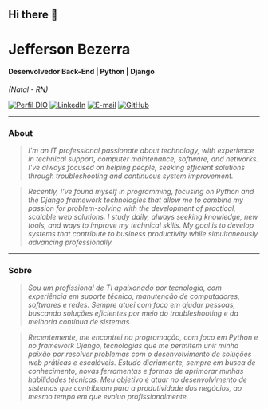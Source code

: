 ## Hi there 👋

<!--
**jeffersonbezerrabr/jeffersonbezerrabr** is a ✨ _special_ ✨ repository because its `README.md` (this file) appears on your GitHub profile.

Here are some ideas to get you started:

- 🔭 I’m currently working on ...
- 🌱 I’m currently learning ...
- 👯 I’m looking to collaborate on ...
- 🤔 I’m looking for help with ...
- 💬 Ask me about ...
- 📫 How to reach me: ...
- 😄 Pronouns: ...
- ⚡ Fun fact: ...
-->
# Jefferson Bezerra

#### Desenvolvedor Back-End | Python | Django  
<i>(Natal - RN)</i>

[![Perfil DIO](https://img.shields.io/badge/-Meu%20Perfil%20na%20DIO-0077B5?style=for-the-badge&logo=gitbook&logoColor=white)](https://www.dio.me/users/jeffersonbezerra88)
[![LinkedIn](https://img.shields.io/badge/linkedin-%230077B5.svg?style=for-the-badge&logo=linkedin&logoColor=white)](https://www.linkedin.com/in/jefferson-bezerrabr)
[![E-mail](https://img.shields.io/badge/-Email-0077B5?style=for-the-badge&logo=microsoft-outlook&logoColor=white)](mailto:jeffersonbezerra88@hotmail.com) 
[![GitHub](https://img.shields.io/badge/GitHub-0077B5?style=for-the-badge&logo=github&logoColor=white)](https://github.com/jeffersonbezerrabr)

---

### About

<i>

> I'm an IT professional passionate about technology, with experience in technical support, computer maintenance, software, and networks. I've always focused on helping people, seeking efficient solutions through troubleshooting and continuous system improvement.

>Recently, I've found myself in programming, focusing on Python and the Django framework technologies that allow me to combine my passion for problem-solving with the development of practical, scalable web solutions. I study daily, always seeking knowledge, new tools, and ways to improve my technical skills. My goal is to develop systems that contribute to business productivity while simultaneously advancing professionally. 
</i>

---

### Sobre

<i>

> Sou um profissional de TI apaixonado por tecnologia, com experiência em suporte técnico, manutenção de computadores, softwares e redes. Sempre atuei com foco em ajudar pessoas, buscando soluções eficientes por meio do troubleshooting e da melhoria contínua de sistemas.

> Recentemente, me encontrei na programação, com foco em Python e no framework Django, tecnologias que me permitem unir minha paixão por resolver problemas com o desenvolvimento de soluções web práticas e escaláveis. Estudo diariamente, sempre em busca de conhecimento, novas ferramentas e formas de aprimorar minhas habilidades técnicas. Meu objetivo é atuar no desenvolvimento de sistemas que contribuam para a produtividade dos negócios, ao mesmo tempo em que evoluo profissionalmente.
> 
</i>

